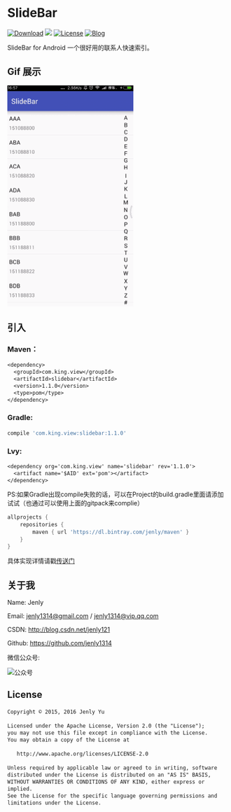 # SlideBar
[![Download](https://img.shields.io/badge/download-App-blue.svg)](https://raw.githubusercontent.com/jenly1314/SlideBar/master/app/app-release.apk)
[![](https://jitpack.io/v/jenly1314/SlideBar.svg)](https://jitpack.io/#jenly1314/SlideBar)
[![License](https://img.shields.io/badge/license-Apche%202.0-blue.svg)](http://www.apache.org/licenses/LICENSE-2.0)
[![Blog](https://img.shields.io/badge/blog-Jenly-9933CC.svg)](http://blog.csdn.net/jenly121)

SlideBar for Android 一个很好用的联系人快速索引。

## Gif 展示
![Image](GIF.gif)

## 引入

### Maven：
```maven
<dependency>
  <groupId>com.king.view</groupId>
  <artifactId>slidebar</artifactId>
  <version>1.1.0</version>
  <type>pom</type>
</dependency>
```
### Gradle:
```gradle
compile 'com.king.view:slidebar:1.1.0'
```
### Lvy:
```lvy
<dependency org='com.king.view' name='slidebar' rev='1.1.0'>
  <artifact name='$AID' ext='pom'></artifact>
</dependency>
```

PS:如果Gradle出现compile失败的话，可以在Project的build.gradle里面请添加试试（也通过可以使用上面的gitpack来complie）
```gradle
allprojects {
    repositories {
        maven { url 'https://dl.bintray.com/jenly/maven' }
    }
}
```

具体实现详情请戳[传送门](http://blog.csdn.net/jenly121/article/details/48466641)


## 关于我
   Name: Jenly

   Email: jenly1314@gmail.com / jenly1314@vip.qq.com

   CSDN: http://blog.csdn.net/jenly121

   Github: https://github.com/jenly1314

   微信公众号:

   ![公众号](http://olambmg9j.bkt.clouddn.com/jenly666.jpg)

## License

    Copyright © 2015, 2016 Jenly Yu 

    Licensed under the Apache License, Version 2.0 (the "License");
    you may not use this file except in compliance with the License.
    You may obtain a copy of the License at

       http://www.apache.org/licenses/LICENSE-2.0

    Unless required by applicable law or agreed to in writing, software
    distributed under the License is distributed on an "AS IS" BASIS,
    WITHOUT WARRANTIES OR CONDITIONS OF ANY KIND, either express or implied.
    See the License for the specific language governing permissions and
    limitations under the License.

